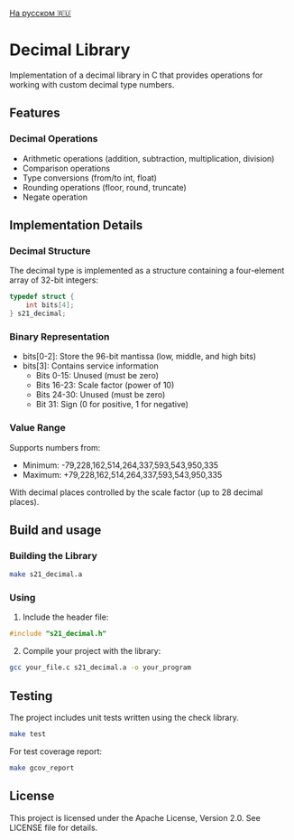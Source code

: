 [На русском 🇷🇺](README_RUS.md)

# Decimal Library

Implementation of a decimal library in C that provides operations for working with custom decimal type numbers.

## Features

### Decimal Operations
- Arithmetic operations (addition, subtraction, multiplication, division)
- Comparison operations
- Type conversions (from/to int, float)
- Rounding operations (floor, round, truncate)
- Negate operation

## Implementation Details

### Decimal Structure

The decimal type is implemented as a structure containing a four-element array of 32-bit integers:
```c
typedef struct {
    int bits[4];
} s21_decimal;
```

### Binary Representation

- bits[0-2]: Store the 96-bit mantissa (low, middle, and high bits)
- bits[3]: Contains service information
  - Bits 0-15: Unused (must be zero)
  - Bits 16-23: Scale factor (power of 10)
  - Bits 24-30: Unused (must be zero)
  - Bit 31: Sign (0 for positive, 1 for negative)

### Value Range

Supports numbers from:
- Minimum: -79,228,162,514,264,337,593,543,950,335
- Maximum: +79,228,162,514,264,337,593,543,950,335

With decimal places controlled by the scale factor (up to 28 decimal places).

## Build and usage

### Building the Library

```bash
make s21_decimal.a
```

### Using

1. Include the header file:
```c
#include "s21_decimal.h"
```

2. Compile your project with the library:
```bash
gcc your_file.c s21_decimal.a -o your_program
```

## Testing

The project includes unit tests written using the check library.

```bash
make test
```

For test coverage report:
```bash
make gcov_report
```

## License
This project is licensed under the Apache License, Version 2.0. See LICENSE file for details.
